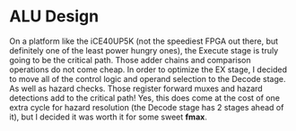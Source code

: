 # ALU Design

On a platform like the iCE40UP5K (not the speediest FPGA out there, but definitely one of the least power hungry ones), the Execute stage is truly going to be the critical path. Those adder chains and comparison operations do not come cheap. In order to optimize the EX stage, I decided to move all of the control logic and operand selection to the Decode stage. As well as hazard checks. Those register forward muxes and hazard detections add to the critical path! Yes, this does come at the cost of one extra cycle for hazard resolution (the Decode stage has 2 stages ahead of it), but I decided it was worth it for some sweet **fmax**.
